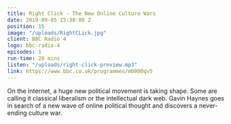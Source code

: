 ```yaml
---
title: Right Click - The New Online Culture Wars
date: 2019-09-05 15:38:00 Z
position: 15
image: "/uploads/RightCLick.jpg"
client: BBC Radio 4
logo: bbc-radio-4
episodes: 1
run-time: 28 mins
listen: "/uploads/right-click-preview.mp3"
link: https://www.bbc.co.uk/programmes/m0000qv5
---
```


On the internet, a huge new political movement is taking shape. Some are calling it classical liberalism or the intellectual dark web. Gavin Haynes goes in search of a new wave of online political thought and discovers a never-ending culture war.